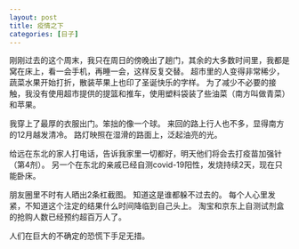 ```yaml
---
layout: post
title: 疫情之下
categories: [日子]
---
```


刚刚过去的这个周末，我只在周日的傍晚出了趟门，其余的大多数时间里，我都是窝在床上，看一会手机，再睡一会，这样反复交替。
超市里的人变得非常稀少，蔬菜水果开始打折，散装苹果上也印了圣诞快乐的字样。
为了减少不必要的接触，我没有使用超市提供的提篮和推车，使用塑料袋装了些油菜（南方叫做青菜）和苹果。

我穿上了最厚的衣服出门。笨拙的像一个球。
来回的路上行人也不多，显得南方的12月越发清冷。
路灯映照在湿滑的路面上，泛起油亮的光。

给远在东北的家人打电话，告诉我家里一切都好，明天他们将会去打疫苗加强针（第4剂）。
另一个在东北的亲戚已经自测covid-19阳性，发烧持续2天，现在只能卧床。

朋友圈里不时有人晒出2条杠截图。
知道这是谁都躲不过去的。
每个人心里发紧，不知道这个注定的结果什么时间降临到自己头上。
淘宝和京东上自测试剂盒的抢购人数已经预约超百万人了。

人们在巨大的不确定的恐慌下手足无措。
